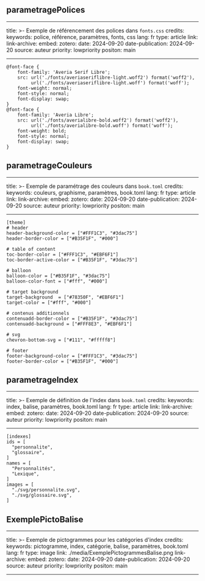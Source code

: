 ## parametragePolices

---
title: >-
   Exemple de référencement des polices dans `fonts.css`
credits:
keywords: police, référence, paramètres, fonts, css
lang: fr
type: article
link:
link-archive:
embed:
zotero:
date: 2024-09-20
date-publication: 2024-09-20
source: auteur
priority: lowpriority
positon: main

---

```
@font-face {
    font-family: 'Averia Serif Libre';
    src: url('./fonts/averiaseriflibre-light.woff2') format('woff2'),
         url('./fonts/averiaseriflibre-light.woff') format('woff');
    font-weight: normal;
    font-style: normal;
    font-display: swap;
}
@font-face {
    font-family: 'Averia Libre';
    src: url('./fonts/averialibre-bold.woff2') format('woff2'),
         url('./fonts/averialibre-bold.woff') format('woff');
    font-weight: bold;
    font-style: normal;
    font-display: swap;
}
```

## parametrageCouleurs

---
title: >-
   Exemple de paramétrage des couleurs dans `book.toml`
credits:
keywords: couleurs, graphisme, paramètres, book.toml
lang: fr
type: article
link:
link-archive:
embed:
zotero:
date: 2024-09-20
date-publication: 2024-09-20
source: auteur
priority: lowpriority
positon: main

---

```
[theme]
# header
header-background-color = ["#FFF1C3", "#3dac75"]
header-border-color = ["#B35F1F", "#000"]

# table of content
toc-border-color = ["#FFF1C3", "#EBF6F1"]
toc-border-active-color = ["#B35F1F", "#3dac75"]

# balloon
balloon-color = ["#B35F1F", "#3dac75"]
balloon-color-font = ["#fff", "#000"]

# target background
target-background  = ["#78350F", "#EBF6F1"]
target-color = ["#fff", "#000"]

# contenus additionnels
contenuadd-border-color = ["#B35F1F", "#3dac75"]
contenuadd-background = ["#FFF8E3", "#EBF6F1"]

# svg
chevron-bottom-svg = ["#111", "#fffff8"]

# footer
footer-background-color = ["#FFF1C3", "#3dac75"]
footer-border-color = ["#B35F1F", "#000"]
```

## parametrageIndex

---
title: >-
   Exemple de définition de l'index dans `book.toml`
credits:
keywords: index, balise, paramètres, book.toml
lang: fr
type: article
link:
link-archive:
embed:
zotero:
date: 2024-09-20
date-publication: 2024-09-20
source: auteur
priority: lowpriority
positon: main

---

```
[indexes]
ids = [
  "personnalite",
  "glossaire",
]
names = [
  "Personnalités",
  "Lexique",
]
images = [
  "./svg/personnalite.svg",
  "./svg/glossaire.svg",
]
```


## ExemplePictoBalise

---
title: >-
   Exemple de pictogrammes pour les catégories d'index
credits:
keywords: pictogramme, index, catégorie, balise, paramètres, book.toml
lang: fr
type: image
link: ./media/ExemplePictogrammesBalise.png
link-archive:
embed:
zotero:
date: 2024-09-20
date-publication: 2024-09-20
source: auteur
priority: lowpriority
positon: main

---
